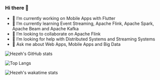 ### Hi there 👋

- 🔭 I’m currently working on Mobile Apps with Flutter
- 🌱 I’m currently learning Event Streaming, Apache Flink, Apache Spark, Apache Beam and Apache Kafka
- 👯 I’m looking to collaborate on Apache Flink
- 🤔 I’m looking for help with Distributed Systems and Streaming Systems
- 💬 Ask me about Web Apps, Mobile Apps and Big Data

![Hezeh's GitHub stats](https://github-readme-stats.vercel.app/api?username=Hezeh&count_private=true&hide=stars&show_icons=true)

![Top Langs](https://github-readme-stats.vercel.app/api/top-langs/?username=Hezeh&langs_count=10)

![Hezeh's wakatime stats](https://github-readme-stats.vercel.app/api/wakatime?username=hezekiah)


